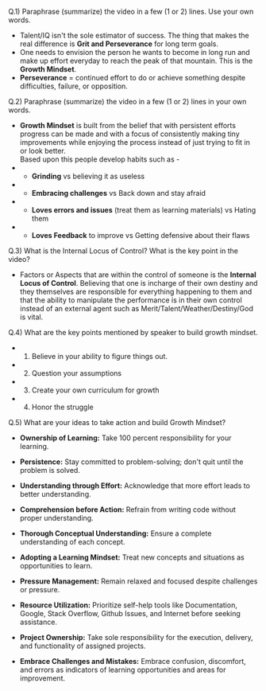 Q.1) Paraphrase (summarize) the video in a few (1 or 2) lines. Use your own words.
- Talent/IQ isn't the sole estimator of success. The thing that makes the real difference is **Grit and Perseverance** for long term goals.
- One needs to envision the person he wants to become in long run and make up effort everyday to reach the peak of that mountain. This is the **Growth Mindset**.
- **Perseverance** = continued effort to do or achieve something despite difficulties, failure, or opposition. 

Q.2) Paraphrase (summarize) the video in a few (1 or 2) lines in your own words.
- **Growth Mindset** is built from the belief that with persistent efforts progress can be made and with a focus of consistently making tiny improvements while enjoying the process instead of just trying to fit in or look better.<br>
Based upon this people develop habits such as -
- - **Grinding** vs believing it as useless
- - **Embracing challenges** vs Back down and stay afraid
- - **Loves errors and issues** (treat them as learning materials) vs Hating them
- - **Loves Feedback** to improve vs Getting defensive about their flaws

Q.3) What is the Internal Locus of Control? What is the key point in the video?
- Factors or Aspects that are within the control of someone is the **Internal Locus of Control**. Believing that one is incharge of their own destiny and they themselves are responsible for everything happening to them and that the ability to manipulate the performance is in their own control instead of an external agent such as Merit/Talent/Weather/Destiny/God is vital.

Q.4) What are the key points mentioned by speaker to build growth mindset.
- 1. Believe in your ability to figure things out.
- 2. Question your assumptions
- 3. Create your own curriculum for growth
- 4. Honor the struggle

Q.5) What are your ideas to take action and build Growth Mindset?
- **Ownership of Learning:**
Take 100 percent responsibility for your learning.

- **Persistence:**
Stay committed to problem-solving; don't quit until the problem is solved.

- **Understanding through Effort:**
Acknowledge that more effort leads to better understanding.

- **Comprehension before Action:**
Refrain from writing code without proper understanding.

- **Thorough Conceptual Understanding:**
Ensure a complete understanding of each concept.

- **Adopting a Learning Mindset:**
Treat new concepts and situations as opportunities to learn.

- **Pressure Management:**
Remain relaxed and focused despite challenges or pressure.

- **Resource Utilization:**
Prioritize self-help tools like Documentation, Google, Stack Overflow, Github Issues, and Internet before seeking assistance.

- **Project Ownership:**
Take sole responsibility for the execution, delivery, and functionality of assigned projects.

- **Embrace Challenges and Mistakes:**
Embrace confusion, discomfort, and errors as indicators of learning opportunities and areas for improvement.
